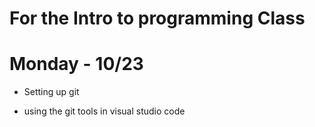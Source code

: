 # For the Intro to programming Class 

# Monday - 10/23 
- Setting up git 

- using the git tools in visual studio code 